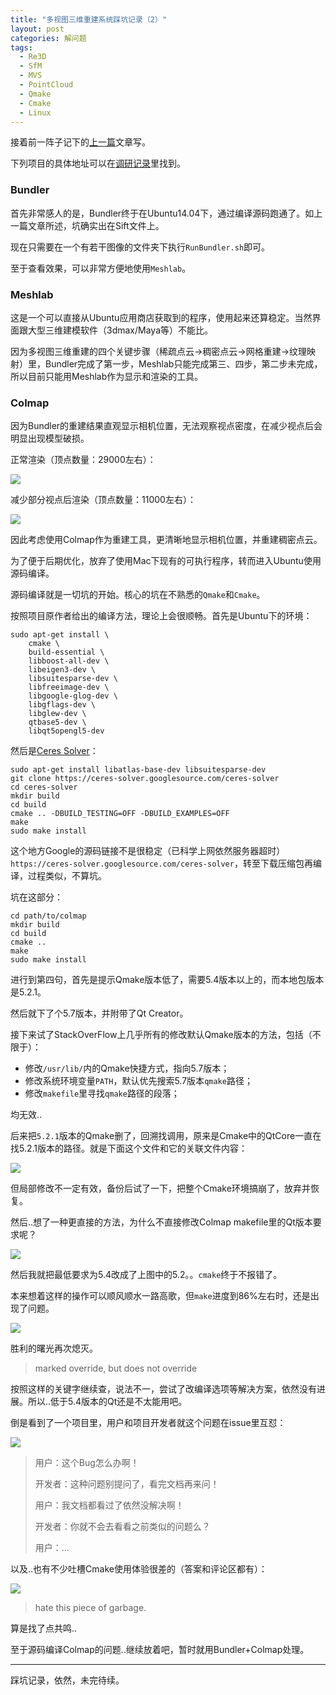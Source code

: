 ```yaml
---
title: "多视图三维重建系统踩坑记录（2）"
layout: post
categories: 解问题
tags:
  - Re3D
  - SfM
  - MVS
  - PointCloud
  - Qmake
  - Cmake
  - Linux
---
```


接着前一阵子记下的[上一篇](http://leohope.com/%E8%A7%A3%E9%97%AE%E9%A2%98/2018/03/22/multi-re3d-bugs/)文章写。

下列项目的具体地址可以在[调研记录](http://leohope.com/%E8%A7%A3%E9%97%AE%E9%A2%98/2018/03/06/compare-re3d-system/)里找到。

### Bundler

首先非常感人的是，Bundler终于在Ubuntu14.04下，通过编译源码跑通了。如上一篇文章所述，坑确实出在Sift文件上。

现在只需要在一个有若干图像的文件夹下执行`RunBundler.sh`即可。

至于查看效果，可以非常方便地使用`Meshlab`。

<!-- more -->

### Meshlab

这是一个可以直接从Ubuntu应用商店获取到的程序，使用起来还算稳定。当然界面跟大型三维建模软件（3dmax/Maya等）不能比。

因为多视图三维重建的四个关键步骤（稀疏点云->稠密点云->网格重建->纹理映射）里，Bundler完成了第一步，Meshlab只能完成第三、四步，第二步未完成，所以目前只能用Meshlab作为显示和渲染的工具。

### Colmap

因为Bundler的重建结果直观显示相机位置，无法观察视点密度，在减少视点后会明显出现模型破损。

正常渲染（顶点数量：29000左右）：

![](http://ohn6qfqhe.bkt.clouddn.com/3drecon-bug-1.jpg)

减少部分视点后渲染（顶点数量：11000左右）：

![](http://ohn6qfqhe.bkt.clouddn.com/3drecon-bug-2.jpg)

因此考虑使用Colmap作为重建工具，更清晰地显示相机位置，并重建稠密点云。

为了便于后期优化，放弃了使用Mac下现有的可执行程序，转而进入Ubuntu使用源码编译。

源码编译就是一切坑的开始。核心的坑在不熟悉的`Qmake`和`Cmake`。

按照项目原作者给出的编译方法，理论上会很顺畅。首先是Ubuntu下的环境：

```
sudo apt-get install \
    cmake \
    build-essential \
    libboost-all-dev \
    libeigen3-dev \
    libsuitesparse-dev \
    libfreeimage-dev \
    libgoogle-glog-dev \
    libgflags-dev \
    libglew-dev \
    qtbase5-dev \
    libqt5opengl5-dev
```

然后是[Ceres Solver](http://ceres-solver.org/)：

```
sudo apt-get install libatlas-base-dev libsuitesparse-dev
git clone https://ceres-solver.googlesource.com/ceres-solver
cd ceres-solver
mkdir build
cd build
cmake .. -DBUILD_TESTING=OFF -DBUILD_EXAMPLES=OFF
make
sudo make install
```

这个地方Google的源码链接不是很稳定（已科学上网依然服务器超时）`https://ceres-solver.googlesource.com/ceres-solver`，转至下载压缩包再编译，过程类似，不算坑。

坑在这部分：

```
cd path/to/colmap
mkdir build
cd build
cmake ..
make
sudo make install
```

进行到第四句，首先是提示Qmake版本低了，需要5.4版本以上的，而本地包版本是5.2.1。

然后就下了个5.7版本，并附带了Qt Creator。

接下来试了StackOverFlow上几乎所有的修改默认Qmake版本的方法，包括（不限于）：

* 修改`/usr/lib/`内的Qmake快捷方式，指向5.7版本；
* 修改系统环境变量`PATH`，默认优先搜索5.7版本`qmake`路径；
* 修改`makefile`里寻找`qmake`路径的段落；

均无效..

后来把`5.2.1`版本的Qmake删了，回溯找调用，原来是Cmake中的QtCore一直在找5.2.1版本的路径。就是下面这个文件和它的关联文件内容：

![](http://ohn6qfqhe.bkt.clouddn.com/3drecon-bug-3.jpg)

但局部修改不一定有效，备份后试了一下，把整个Cmake环境搞崩了，放弃并恢复。

然后..想了一种更直接的方法，为什么不直接修改Colmap makefile里的Qt版本要求呢？

![](http://ohn6qfqhe.bkt.clouddn.com/3drecon-bug-4.jpg)

然后我就把最低要求为5.4改成了上图中的5.2。。`cmake`终于不报错了。

本来想着这样的操作可以顺风顺水一路高歌，但`make`进度到86%左右时，还是出现了问题。

![](http://ohn6qfqhe.bkt.clouddn.com/3drecon-bug-5.jpg)

胜利的曙光再次熄灭。

> marked override, but does not override

按照这样的关键字继续查，说法不一，尝试了改编译选项等解决方案，依然没有进展。所以..低于5.4版本的Qt还是不太能用吧。

倒是看到了一个项目里，用户和项目开发者就这个问题在issue里互怼：

![](http://ohn6qfqhe.bkt.clouddn.com/3drecon-bug-6.jpg)

> 用户：这个Bug怎么办啊！
>
> 开发者：这种问题别提问了，看完文档再来问！
>
> 用户：我文档都看过了依然没解决啊！
>
> 开发者：你就不会去看看之前类似的问题么？
>
> 用户：...

以及..也有不少吐槽Cmake使用体验很差的（答案和评论区都有）：

![](http://ohn6qfqhe.bkt.clouddn.com/3drecon-bug-7.jpg)

> hate this piece of garbage.

算是找了点共鸣..

至于源码编译Colmap的问题..继续放着吧，暂时就用Bundler+Colmap处理。

---

踩坑记录，依然，未完待续。